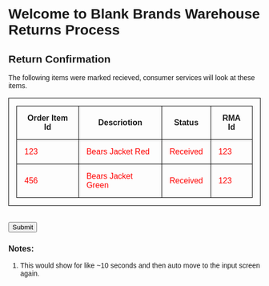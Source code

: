 <!DOCTYPE html>
<html>
<style>
body {
  font-family:arial;
}
table, th, td {
  border: 1px solid black;
  border-collapse: collapse;
  padding: 15px;
}
td {
  color:red;
}
</style>
<body>


<h1>Welcome to Blank Brands Warehouse Returns Process</h1>


<h2>Return Confirmation</h2>


<p>The following items were marked recieved, consumer services will look at these items.</p>

<form action="2_w-orderinput.html">

  <table >
    <th>Order Item Id</th>
    <th>Descriotion</th>
    <th>Status</th>
    <th>RMA Id</th>
    <tr><td>123</td><td>Bears Jacket Red</td><td>Received</td><td>123</td></tr>
    <tr><td>456</td><td>Bears Jacket Green</td><td>Received</td><td>123</td></tr>
  </table>
  <br>

  <input type="submit" value="Submit">

</form> 


<h3>Notes:</h3>
<p>
<ol>
	<li>This would show for like ~10 seconds and then auto move to the input screen again.</li>
</ol>
</p>

</body>
</html>